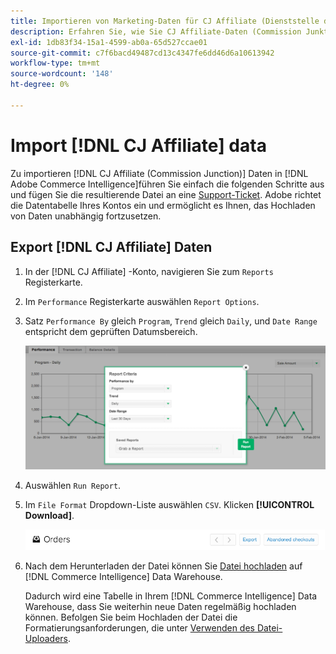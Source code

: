 ```yaml
---
title: Importieren von Marketing-Daten für CJ Affiliate (Dienststelle der Kommission)
description: Erfahren Sie, wie Sie CJ Affiliate-Daten (Commission Junktion) in importieren [!DNL Commerce Intelligence].L Commerce Intelligence].
exl-id: 1db83f34-15a1-4599-ab0a-65d527ccae01
source-git-commit: c7f6bacd49487cd13c4347fe6dd46d6a10613942
workflow-type: tm+mt
source-wordcount: '148'
ht-degree: 0%

---
```


# Import [!DNL CJ Affiliate] data

Zu importieren [!DNL CJ Affiliate (Commission Junction)] Daten in [!DNL Adobe Commerce Intelligence]führen Sie einfach die folgenden Schritte aus und fügen Sie die resultierende Datei an eine [Support-Ticket](https://experienceleague.adobe.com/docs/commerce-knowledge-base/kb/troubleshooting/miscellaneous/mbi-service-policies.html). Adobe richtet die Datentabelle Ihres Kontos ein und ermöglicht es Ihnen, das Hochladen von Daten unabhängig fortzusetzen.

## Export [!DNL CJ Affiliate] Daten

1. In der [!DNL CJ Affiliate] -Konto, navigieren Sie zum `Reports` Registerkarte.

1. Im `Performance` Registerkarte auswählen `Report Options`.

1. Satz `Performance By` gleich `Program`, `Trend` gleich `Daily`, und `Date Range` entspricht dem geprüften Datumsbereich.

   ![export-cj-Affiliate-data](../../../assets/export-cj-affiliate-data-1.png)<!--{:.zoom}-->

1. Auswählen `Run Report`.

1. Im `File Format` Dropdown-Liste auswählen `CSV`.  Klicken **[!UICONTROL Download]**.

   ![Export von CJ-Partnerdaten](../../../assets/export-an-individual-order-2.jpg)<!--{:.zoom}-->

1. Nach dem Herunterladen der Datei können Sie [Datei hochladen](../connecting-data/using-file-uploader.md) auf [!DNL Commerce Intelligence] Data Warehouse.

   Dadurch wird eine Tabelle in Ihrem [!DNL Commerce Intelligence] Data Warehouse, dass Sie weiterhin neue Daten regelmäßig hochladen können. Befolgen Sie beim Hochladen der Datei die Formatierungsanforderungen, die unter [Verwenden des Datei-Uploaders](../connecting-data/using-file-uploader.md).
